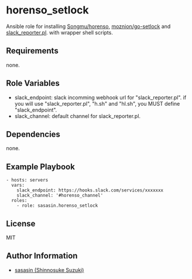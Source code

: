 # horenso_setlock

Ansible role for installing [Songmu/horenso](https://github.com/Songmu/horenso), [moznion/go\-setlock](https://github.com/moznion/go-setlock) and [slack\_reporter\.pl](https://gist.github.com/acidlemon/f8faacd20e575fff05cf67a254ab6bc7). with wrapper shell scripts.

## Requirements

none.

## Role Variables

* slack_endpoint: slack incomming webhook url for "slack_reporter.pl". if you will use "slack_reporter.pl", "h.sh" and "hl.sh", you MUST define "slack_endpoint".
* slack_channel: default channel for slack_reporter.pl.

## Dependencies

none.

## Example Playbook

```
- hosts: servers
  vars:
    slack_endpoint: https://hooks.slack.com/services/xxxxxxx
    slack_channel: '#horenso_channel'
  roles:
    - role: sasasin.horenso_setlock
```

## License

MIT

## Author Information

* [sasasin \(Shinnosuke Suzuki\)](https://github.com/sasasin)
